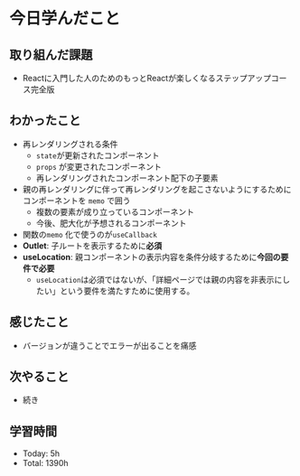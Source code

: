 # 今日学んだこと
## 取り組んだ課題
- Reactに入門した人のためのもっとReactが楽しくなるステップアップコース完全版
## わかったこと
- 再レンダリングされる条件
    - `state`が更新されたコンポーネント
    - `props` が変更されたコンポーネント
    - 再レンダリングされたコンポーネント配下の子要素
- 親の再レンダリングに伴って再レンダリングを起こさないようにするためにコンポーネントを `memo` で囲う
    - 複数の要素が成り立っているコンポーネント
    - 今後、肥大化が予想されるコンポーネント
- 関数の`memo` 化で使うのが`useCallback`
- **Outlet**: 子ルートを表示するために**必須**
- **useLocation**: 親コンポーネントの表示内容を条件分岐するために**今回の要件で必要**
   - `useLocation`は必須ではないが、「詳細ページでは親の内容を非表示にしたい」という要件を満たすために使用する。
## 感じたこと
- バージョンが違うことでエラーが出ることを痛感
## 次やること
- 続き
## 学習時間
- Today: 5h
- Total: 1390h
